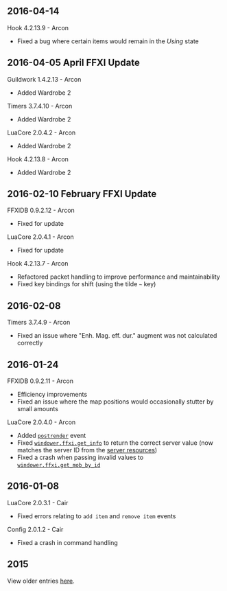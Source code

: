 2016-04-14
----------

Hook 4.2.13.9 - Arcon
* Fixed a bug where certain items would remain in the *Using* state

2016-04-05 April FFXI Update
----------

Guildwork 1.4.2.13 - Arcon
* Added Wardrobe 2

Timers 3.7.4.10 - Arcon
* Added Wardrobe 2

LuaCore 2.0.4.2 - Arcon
* Added Wardrobe 2

Hook 4.2.13.8 - Arcon
* Added Wardrobe 2

2016-02-10 February FFXI Update
----------

FFXIDB 0.9.2.12 - Arcon
* Fixed for update

LuaCore 2.0.4.1 - Arcon
* Fixed for update

Hook 4.2.13.7 - Arcon
* Refactored packet handling to improve performance and maintainability
* Fixed key bindings for shift (using the tilde `~` key)

2016-02-08
----------

Timers 3.7.4.9 - Arcon
- Fixed an issue where "Enh. Mag. eff. dur." augment was not calculated correctly

2016-01-24
----------

FFXIDB 0.9.2.11 - Arcon
* Efficiency improvements
* Fixed an issue where the map positions would occasionally stutter by small amounts

LuaCore 2.0.4.0 - Arcon
* Added [`postrender`](http://dev.windower.net/doku.php?id=lua:api:events:start&#event_list) event
* Fixed [`windower.ffxi.get_info`](http://dev.windower.net/doku.php?id=lua:api:functions:ffxi:start#windowerffxiget_info) to return the correct server value (now matches the server ID from the [server resources](https://github.com/Windower/Resources/blob/master/xml/servers.xml))
* Fixed a crash when passing invalid values to [`windower.ffxi.get_mob_by_id`](http://dev.windower.net/doku.php?id=lua:api:functions:ffxi:start#windowerffxiget_mob_by_id_id)

2016-01-08
----------
LuaCore 2.0.3.1 - Cair
* Fixed errors relating to `add item` and `remove item` events

Config 2.0.1.2 - Cair
* Fixed a crash in command handling

2015
----

View older entries [here](https://github.com/Windower/Issues/blob/master/ChangeLog%202015.md).
